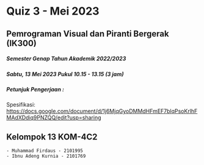 # Quiz 3 - Mei 2023

## Pemrograman Visual dan Piranti Bergerak (IK300)
##### Semester Genap Tahun Akademik 2022/2023
##### Sabtu, 13 Mei 2023 Pukul 10.15 - 13.15 (3 jam)

##### Petunjuk Pengerjaan : 
Spesifikasi: https://docs.google.com/document/d/1j6MjqGyoDMMdHFmEF7blqPsoKrlhFMAdXDdiq9PNZQQ/edit?usp=sharing
## Kelompok 13 KOM-4C2
    - Muhammad Firdaus - 2101995
    - Ibnu Adeng Kurnia - 2101769
 
